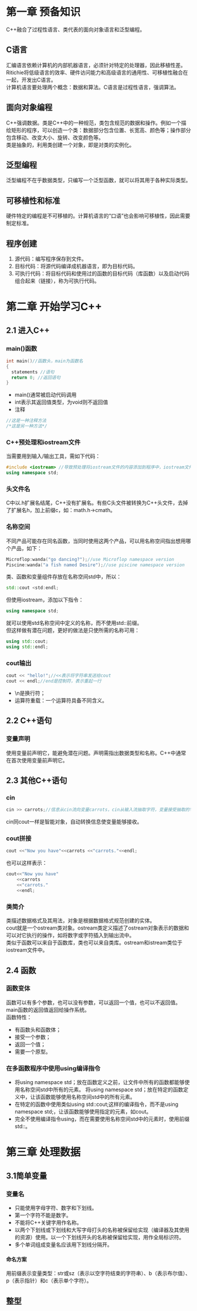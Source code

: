 # 第一章 预备知识
C++融合了过程性语言、类代表的面向对象语言和泛型编程。
## C语言
  汇编语言依赖计算机的内部机器语言，必须针对特定的处理器，因此移植性差。Ritichie将低级语言的效率、硬件访问能力和高级语言的通用性、可移植性融合在一起，开发出C语言。  
  计算机语言要处理两个概念：数据和算法。C语言是过程性语言，强调算法。
## 面向对象编程
  C++强调数据。类是C++中的一种规范，类包含规范的数据和操作。例如一个描绘矩形的程序，可以创造一个类：数据部分包含位置、长宽高、颜色等；操作部分包含移动、改变大小、旋转、改变颜色等。  
  类是抽象的，利用类创建一个对象，即是对类的实例化。
## 泛型编程
  泛型编程不在乎数据类型，只编写一个泛型函数，就可以将其用于各种实际类型。
## 可移植性和标准
  硬件特定的编程是不可移植的。计算机语言的“口语”也会影响可移植性，因此需要制定标准。
## 程序创建
1. 源代码：编写程序保存到文件。
2. 目标代码：将源代码编译成机器语言，即为目标代码。
3. 可执行代码：将目标代码和使用过的函数的目标代码（库函数）以及启动代码组合起来（链接），称为可执行代码。

# 第二章 开始学习C++
## 2.1 进入C++
### main()函数
```C++
int main()//函数头，main为函数名
{
  statements //语句
  return 0; //返回语句
}
```
- main()通常被启动代码调用
- int表示其返回值类型，为void则不返回值
- 注释
```C++
//这是一种注释方法
/*这是另一种方法*/
```
### C++预处理和iostream文件
当需要用到输入/输出工具，需如下代码：
```C++
#include <iostream> //导致预处理将iostream文件的内容添加到程序中，iostream文件中包含输入输出的定义
using namespace std;
```

### 头文件名
C中以.h扩展名结尾，C++没有扩展名。有些C头文件被转换为C++头文件，去掉了扩展名h，加上前缀c，如：math.h→cmath。

### 名称空间
不同产品可能存在同名函数，当同时使用这两个产品，可以用名称空间指出想用哪个产品，如下：
```C++
Microflop:wanda("go dancing?");//use Microflop namespace version
Piscine:wanda("a fish named Desire");//use piscine namespace version
```
类、函数和变量组件存放在名称空间std中，所以：
```C++
std::cout <std:endl;
```
但使用iostream，添加以下指令：
```C++
using namespace std;
```
就可以使用std名称空间中定义的名称，而不使用std::前缀。  
但这样做有潜在问题，更好的做法是只使所需的名称可用：
```C++
using std::cout;
using std::endl;
```
### cout输出
```C++
cout << "hello!";//<<表示将字符串发送给cout
cout << endl;//end是控制符，表示重起一行
```
* \n是换行符；
* 运算符重载：一个运算符具备不同含义。

## 2.2 C++语句
### 变量声明
使用变量前声明它，能避免潜在问题。声明需指出数据类型和名称。C++中通常在首次使用变量前声明它。
## 2.3 其他C++语句
### cin
```C++
cin >> carrots;//信息从cin流向变量carrots，cin从输入流抽取字符，变量接受抽取的字符
```
cin同cout一样是智能对象，自动转换信息使变量能够接收。
### cout拼接
```C++
cout <<"Now you have"<<carrots <<"carrots."<<endl;
```
也可以这样表示：
```C++
cout<<"Now you have"
    <<carrots
    <<"carrots."
    <<endl;
```
### 类简介
类描述数据格式及其用法，对象是根据数据格式规范创建的实体。  
cout就是一个ostream类对象。ostream类定义描述了ostream对象表示的数据和可以对它执行的操作，如将数字或字符插入到输出流中。  
类似于函数可以来自于函数库，类也可以来自类库。ostream和istream类位于iostream文件中。

## 2.4 函数
### 函数变体
函数可以有多个参数，也可以没有参数，可以返回一个值，也可以不返回值。  
main函数的返回值返回给操作系统。  
函数特性：
- 有函数头和函数体；
- 接受一个参数；
- 返回一个值；
- 需要一个原型。  
### 在多函数程序中使用using编译指令
- 将using namespace std；放在函数定义之前，让文件中所有的函数都能够使用名称空间std中所有的元素。
将using namespace std；放在特定的函数定义中，让该函数能够使用名称空间std中的所有元素。
- 在特定的函数中使用类似using std::cout;这样的编译指令，而不是using namespace std;，让该函数能够使用指定的元素，如cout。
- 完全不使用编译指令using，而在需要使用名称空间std中的元素时，使用前缀std::。
# 第三章 处理数据
## 3.1简单变量
### 变量名
- 只能使用字母字符、数字和下划线。
- 第一个字符不能是数字。
- 不能将C++关键字用作名称。
- 以两个下划线或下划线和大写字母打头的名称被保留给实现（编译器及其使用的资源）使用。以一个下划线开头的名称被保留给实现，用作全局标识符。
- 多个单词组成变量名应该用下划线分隔开。
#### 命名方案
用前缀表示变量类型：str或sz（表示以空字符结束的字符串）、b（表示布尔值）、p（表示指针）和c（表示单个字符）。
## 整型
